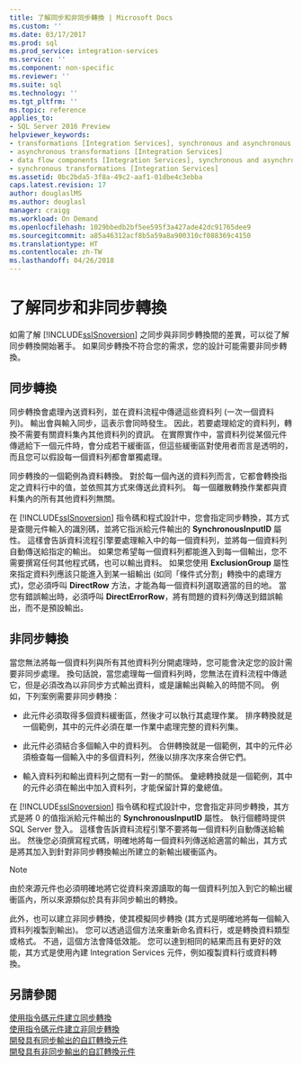 ```yaml
---
title: 了解同步和非同步轉換 | Microsoft Docs
ms.custom: ''
ms.date: 03/17/2017
ms.prod: sql
ms.prod_service: integration-services
ms.service: ''
ms.component: non-specific
ms.reviewer: ''
ms.suite: sql
ms.technology: ''
ms.tgt_pltfrm: ''
ms.topic: reference
applies_to:
- SQL Server 2016 Preview
helpviewer_keywords:
- transformations [Integration Services], synchronous and asynchronous
- asynchronous transformations [Integration Services]
- data flow components [Integration Services], synchronous and asynchronous
- synchronous transformations [Integration Services]
ms.assetid: 0bc2bda5-3f8a-49c2-aaf1-01dbe4c3ebba
caps.latest.revision: 17
author: douglaslMS
ms.author: douglasl
manager: craigg
ms.workload: On Demand
ms.openlocfilehash: 1029bbedb2bf5ee595f3a427ade42dc91765dee9
ms.sourcegitcommit: a85a46312acf8b5a59a8a900310cf088369c4150
ms.translationtype: HT
ms.contentlocale: zh-TW
ms.lasthandoff: 04/26/2018
---
```

# <a name="understanding-synchronous-and-asynchronous-transformations"></a>了解同步和非同步轉換
  如需了解 [!INCLUDE[ssISnoversion](../includes/ssisnoversion-md.md)] 之同步與非同步轉換間的差異，可以從了解同步轉換開始著手。 如果同步轉換不符合您的需求，您的設計可能需要非同步轉換。  
  
## <a name="synchronous-transformations"></a>同步轉換  
 同步轉換會處理內送資料列，並在資料流程中傳遞這些資料列 (一次一個資料列)。 輸出會與輸入同步，這表示會同時發生。 因此，若要處理給定的資料列，轉換不需要有關資料集內其他資料列的資訊。 在實際實作中，當資料列從某個元件傳遞給下一個元件時，會分成若干緩衝區，但這些緩衝區對使用者而言是透明的，而且您可以假設每一個資料列都會單獨處理。  
  
 同步轉換的一個範例為資料轉換。 對於每一個內送的資料列而言，它都會轉換指定之資料行中的值，並依照其方式來傳送此資料列。 每一個離散轉換作業都與資料集內的所有其他資料列無關。  
  
 在 [!INCLUDE[ssISnoversion](../includes/ssisnoversion-md.md)] 指令碼和程式設計中，您會指定同步轉換，其方式是查閱元件輸入的識別碼，並將它指派給元件輸出的 **SynchronousInputID** 屬性。 這樣會告訴資料流程引擎要處理輸入中的每一個資料列，並將每一個資料列自動傳送給指定的輸出。 如果您希望每一個資料列都能進入到每一個輸出，您不需要撰寫任何其他程式碼，也可以輸出資料。 如果您使用 **ExclusionGroup** 屬性來指定資料列應該只能進入到某一組輸出 (如同「條件式分割」轉換中的處理方式)，您必須呼叫 **DirectRow** 方法，才能為每一個資料列選取適當的目的地。 當您有錯誤輸出時，必須呼叫 **DirectErrorRow**，將有問題的資料列傳送到錯誤輸出，而不是預設輸出。  
  
## <a name="asynchronous-transformations"></a>非同步轉換  
 當您無法將每一個資料列與所有其他資料列分開處理時，您可能會決定您的設計需要非同步處理。 換句話說，當您處理每一個資料列時，您無法在資料流程中傳遞它，但是必須改為以非同步方式輸出資料，或是讓輸出與輸入的時間不同。 例如，下列案例需要非同步轉換：  
  
-   此元件必須取得多個資料緩衝區，然後才可以執行其處理作業。 排序轉換就是一個範例，其中的元件必須在單一作業中處理完整的資料列集。  
  
-   此元件必須結合多個輸入中的資料列。 合併轉換就是一個範例，其中的元件必須檢查每一個輸入中的多個資料列，然後以排序次序來合併它們。  
  
-   輸入資料列和輸出資料列之間有一對一的關係。 彙總轉換就是一個範例，其中的元件必須在輸出中加入資料列，才能保留計算的彙總值。  
  
 在 [!INCLUDE[ssISnoversion](../includes/ssisnoversion-md.md)] 指令碼和程式設計中，您會指定非同步轉換，其方式是將 0 的值指派給元件輸出的 **SynchronousInputID** 屬性。 執行個體時提供 SQL Server 登入。 這樣會告訴資料流程引擎不要將每一個資料列自動傳送給輸出。 然後您必須撰寫程式碼，明確地將每一個資料列傳送給適當的輸出，其方式是將其加入到針對非同步轉換輸出所建立的新輸出緩衝區內。  
  
> [!NOTE]  
>  由於來源元件也必須明確地將它從資料來源讀取的每一個資料列加入到它的輸出緩衝區內，所以來源類似於具有非同步輸出的轉換。  
  
 此外，也可以建立非同步轉換，使其模擬同步轉換 (其方式是明確地將每一個輸入資料列複製到輸出)。 您可以透過這個方法來重新命名資料行，或是轉換資料類型或格式。 不過，這個方法會降低效能。 您可以達到相同的結果而且有更好的效能，其方式是使用內建 Integration Services 元件，例如複製資料行或資料轉換。  
  
## <a name="see-also"></a>另請參閱  
 [使用指令碼元件建立同步轉換](../integration-services/extending-packages-scripting-data-flow-script-component-types/creating-a-synchronous-transformation-with-the-script-component.md)   
 [使用指令碼元件建立非同步轉換](../integration-services/extending-packages-scripting-data-flow-script-component-types/creating-an-asynchronous-transformation-with-the-script-component.md)   
 [開發具有同步輸出的自訂轉換元件](../integration-services/extending-packages-custom-objects-data-flow-types/developing-a-custom-transformation-component-with-synchronous-outputs.md)   
 [開發具有非同步輸出的自訂轉換元件](../integration-services/extending-packages-custom-objects-data-flow-types/developing-a-custom-transformation-component-with-asynchronous-outputs.md)  
  
  

